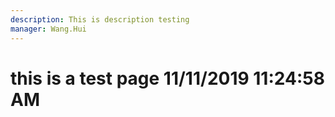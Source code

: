 ```yaml
---
description: This is description testing
manager: Wang.Hui
---
```

# this is a test page 11/11/2019 11:24:58 AM